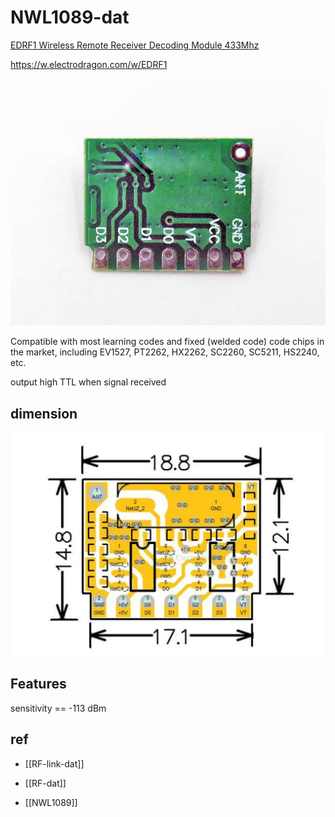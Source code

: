 
# NWL1089-dat

[EDRF1 Wireless Remote Receiver Decoding Module 433Mhz](https://www.electrodragon.com/product/edrf01-wireless-remote-receiver-decoding-module-433mhz/)


https://w.electrodragon.com/w/EDRF1

![](2025-06-25-15-08-38.png)


Compatible with most learning codes and fixed (welded code) code chips in the market, including EV1527, PT2262, HX2262, SC2260, SC5211, HS2240, etc.

output high TTL when signal received 


## dimension

![](2025-06-26-14-19-53.png)


## Features 

sensitivity == -113 dBm


## ref 

- [[RF-link-dat]]

- [[RF-dat]]

- [[NWL1089]]